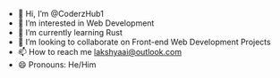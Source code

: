 - 👋 Hi, I’m @CoderzHub1
- 👀 I’m interested in Web Development
- 🌱 I’m currently learning Rust
- 💞️ I’m looking to collaborate on Front-end Web Development Projects
- 📫 How to reach me lakshyaai@outlook.com 
- 😄 Pronouns: He/Him

<!---
CoderzHub1/CoderzHub1 is a ✨ special ✨ repository because its `README.md` (this file) appears on your GitHub profile.
You can click the Preview link to take a look at your changes.
--->
